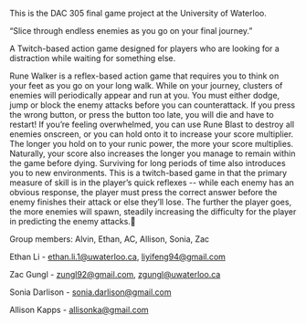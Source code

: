 This is the DAC 305 final game project at the University of Waterloo.

“Slice through endless enemies as you go on your final journey.”


A Twitch-based action game designed for players who are looking for a distraction while waiting for something else.


Rune Walker is a reflex-based action game that requires you to think on your feet as you go on your long walk. While on your journey, clusters of enemies will periodically appear and run at you. You must either dodge, jump or block the enemy attacks before you can counterattack. If you press the wrong button, or press the button too late, you will die and have to restart! If you’re feeling overwhelmed, you can use Rune Blast to destroy all enemies onscreen, or you can hold onto it to increase your score multiplier. The longer you hold on to your runic power, the more your score multiplies. Naturally, your score also increases the longer you manage to remain within the game before dying. Surviving for long periods of time also introduces you to new environments.
This is a twitch-based game in that the primary measure of skill is in the player’s quick reflexes -- while each enemy has an obvious response, the player must press the correct answer before the enemy finishes their attack or else they’ll lose. The further the player goes, the more enemies will spawn, steadily increasing the difficulty for the player in predicting the enemy attacks.



Group members: Alvin, Ethan, AC, Allison, Sonia, Zac

Ethan Li - ethan.li.1@uwaterloo.ca, liyifeng94@gmail.com

Zac Gungl - zungl92@gmail.com, zgungl@uwaterloo.ca

Sonia Darlison - sonia.darlison@gmail.com

Allison Kapps - allisonka@gmail.com